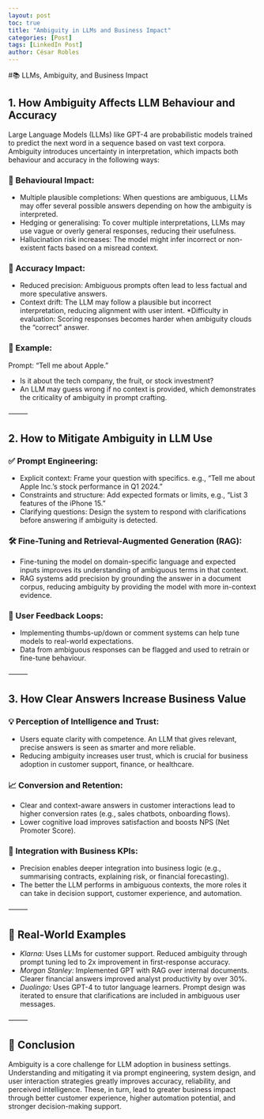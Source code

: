 ```yaml
---
layout: post
toc: true
title: "Ambiguity in LLMs and Business Impact"
categories: [Post]
tags: [LinkedIn Post]
author: César Robles
---
```

#📚 LLMs, Ambiguity, and Business Impact

## 1. How Ambiguity Affects LLM Behaviour and Accuracy

Large Language Models (LLMs) like GPT-4 are probabilistic models trained to predict the next word in a sequence based on vast text corpora. Ambiguity introduces uncertainty in interpretation, which impacts both behaviour and accuracy in the following ways:

### 🔄 Behavioural Impact:
* Multiple plausible completions: When questions are ambiguous, LLMs may offer several possible answers depending on how the ambiguity is interpreted.
* Hedging or generalising: To cover multiple interpretations, LLMs may use vague or overly general responses, reducing their usefulness.
* Hallucination risk increases: The model might infer incorrect or non-existent facts based on a misread context.

### 🎯 Accuracy Impact:
* Reduced precision: Ambiguous prompts often lead to less factual and more speculative answers.
* Context drift: The LLM may follow a plausible but incorrect interpretation, reducing alignment with user intent.
*Difficulty in evaluation: Scoring responses becomes harder when ambiguity clouds the “correct” answer.

### 📌 Example:
Prompt: “Tell me about Apple.”
* Is it about the tech company, the fruit, or stock investment?
* An LLM may guess wrong if no context is provided, which demonstrates the criticality of ambiguity in prompt crafting.

⸻

## 2. How to Mitigate Ambiguity in LLM Use

### ✅ Prompt Engineering:
* Explicit context: Frame your question with specifics. e.g., “Tell me about Apple Inc.’s stock performance in Q1 2024.”
* Constraints and structure: Add expected formats or limits, e.g., “List 3 features of the iPhone 15.”
* Clarifying questions: Design the system to respond with clarifications before answering if ambiguity is detected.

### 🛠️ Fine-Tuning and Retrieval-Augmented Generation (RAG):
* Fine-tuning the model on domain-specific language and expected inputs improves its understanding of ambiguous terms in that context.
* RAG systems add precision by grounding the answer in a document corpus, reducing ambiguity by providing the model with more in-context evidence.

### 🧠 User Feedback Loops:
* Implementing thumbs-up/down or comment systems can help tune models to real-world expectations.
* Data from ambiguous responses can be flagged and used to retrain or fine-tune behaviour.

⸻

## 3. How Clear Answers Increase Business Value

### 💡 Perception of Intelligence and Trust:
* Users equate clarity with competence. An LLM that gives relevant, precise answers is seen as smarter and more reliable.
* Reducing ambiguity increases user trust, which is crucial for business adoption in customer support, finance, or healthcare.

### 📈 Conversion and Retention:
* Clear and context-aware answers in customer interactions lead to higher conversion rates (e.g., sales chatbots, onboarding flows).
* Lower cognitive load improves satisfaction and boosts NPS (Net Promoter Score).

### 🧩 Integration with Business KPIs:
* Precision enables deeper integration into business logic (e.g., summarising contracts, explaining risk, or financial forecasting).
* The better the LLM performs in ambiguous contexts, the more roles it can take in decision support, customer experience, and automation.

⸻

## 🔬 Real-World Examples
* *Klarna:* Uses LLMs for customer support. Reduced ambiguity through prompt tuning led to 2x improvement in first-response accuracy.
* *Morgan Stanley:* Implemented GPT with RAG over internal documents. Clearer financial answers improved analyst productivity by over 30%.
* *Duolingo:* Uses GPT-4 to tutor language learners. Prompt design was iterated to ensure that clarifications are included in ambiguous user messages.

⸻

## 📌 Conclusion

Ambiguity is a core challenge for LLM adoption in business settings. Understanding and mitigating it via prompt engineering, system design, and user interaction strategies greatly improves accuracy, reliability, and perceived intelligence. These, in turn, lead to greater business impact through better customer experience, higher automation potential, and stronger decision-making support.